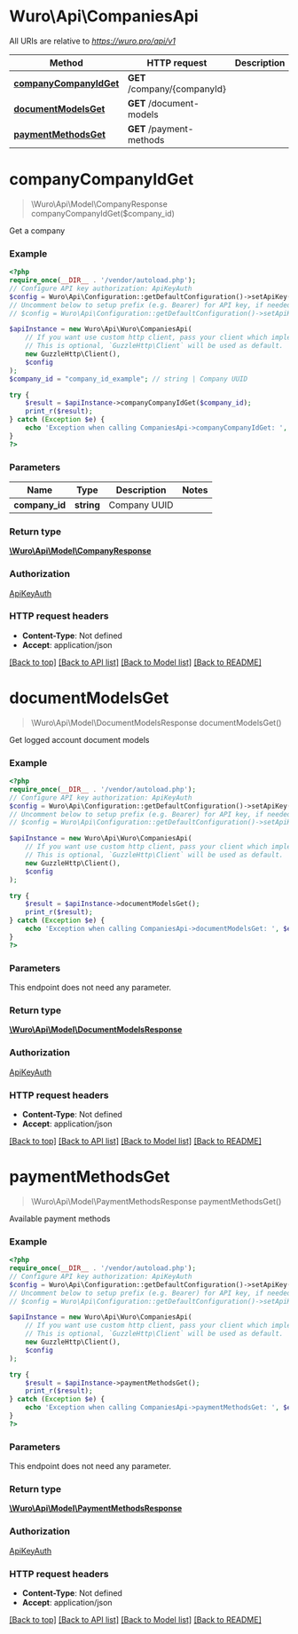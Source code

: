 # Wuro\Api\CompaniesApi

All URIs are relative to *https://wuro.pro/api/v1*

Method | HTTP request | Description
------------- | ------------- | -------------
[**companyCompanyIdGet**](CompaniesApi.md#companycompanyidget) | **GET** /company/{companyId} | 
[**documentModelsGet**](CompaniesApi.md#documentmodelsget) | **GET** /document-models | 
[**paymentMethodsGet**](CompaniesApi.md#paymentmethodsget) | **GET** /payment-methods | 

# **companyCompanyIdGet**
> \Wuro\Api\Model\CompanyResponse companyCompanyIdGet($company_id)



Get a company

### Example
```php
<?php
require_once(__DIR__ . '/vendor/autoload.php');
// Configure API key authorization: ApiKeyAuth
$config = Wuro\Api\Configuration::getDefaultConfiguration()->setApiKey('Authorization', 'YOUR_API_KEY');
// Uncomment below to setup prefix (e.g. Bearer) for API key, if needed
// $config = Wuro\Api\Configuration::getDefaultConfiguration()->setApiKeyPrefix('Authorization', 'Bearer');

$apiInstance = new Wuro\Api\Wuro\CompaniesApi(
    // If you want use custom http client, pass your client which implements `GuzzleHttp\ClientInterface`.
    // This is optional, `GuzzleHttp\Client` will be used as default.
    new GuzzleHttp\Client(),
    $config
);
$company_id = "company_id_example"; // string | Company UUID

try {
    $result = $apiInstance->companyCompanyIdGet($company_id);
    print_r($result);
} catch (Exception $e) {
    echo 'Exception when calling CompaniesApi->companyCompanyIdGet: ', $e->getMessage(), PHP_EOL;
}
?>
```

### Parameters

Name | Type | Description  | Notes
------------- | ------------- | ------------- | -------------
 **company_id** | **string**| Company UUID |

### Return type

[**\Wuro\Api\Model\CompanyResponse**](../Model/CompanyResponse.md)

### Authorization

[ApiKeyAuth](../../README.md#ApiKeyAuth)

### HTTP request headers

 - **Content-Type**: Not defined
 - **Accept**: application/json

[[Back to top]](#) [[Back to API list]](../../README.md#documentation-for-api-endpoints) [[Back to Model list]](../../README.md#documentation-for-models) [[Back to README]](../../README.md)

# **documentModelsGet**
> \Wuro\Api\Model\DocumentModelsResponse documentModelsGet()



Get logged account document models

### Example
```php
<?php
require_once(__DIR__ . '/vendor/autoload.php');
// Configure API key authorization: ApiKeyAuth
$config = Wuro\Api\Configuration::getDefaultConfiguration()->setApiKey('Authorization', 'YOUR_API_KEY');
// Uncomment below to setup prefix (e.g. Bearer) for API key, if needed
// $config = Wuro\Api\Configuration::getDefaultConfiguration()->setApiKeyPrefix('Authorization', 'Bearer');

$apiInstance = new Wuro\Api\Wuro\CompaniesApi(
    // If you want use custom http client, pass your client which implements `GuzzleHttp\ClientInterface`.
    // This is optional, `GuzzleHttp\Client` will be used as default.
    new GuzzleHttp\Client(),
    $config
);

try {
    $result = $apiInstance->documentModelsGet();
    print_r($result);
} catch (Exception $e) {
    echo 'Exception when calling CompaniesApi->documentModelsGet: ', $e->getMessage(), PHP_EOL;
}
?>
```

### Parameters
This endpoint does not need any parameter.

### Return type

[**\Wuro\Api\Model\DocumentModelsResponse**](../Model/DocumentModelsResponse.md)

### Authorization

[ApiKeyAuth](../../README.md#ApiKeyAuth)

### HTTP request headers

 - **Content-Type**: Not defined
 - **Accept**: application/json

[[Back to top]](#) [[Back to API list]](../../README.md#documentation-for-api-endpoints) [[Back to Model list]](../../README.md#documentation-for-models) [[Back to README]](../../README.md)

# **paymentMethodsGet**
> \Wuro\Api\Model\PaymentMethodsResponse paymentMethodsGet()



Available payment methods

### Example
```php
<?php
require_once(__DIR__ . '/vendor/autoload.php');
// Configure API key authorization: ApiKeyAuth
$config = Wuro\Api\Configuration::getDefaultConfiguration()->setApiKey('Authorization', 'YOUR_API_KEY');
// Uncomment below to setup prefix (e.g. Bearer) for API key, if needed
// $config = Wuro\Api\Configuration::getDefaultConfiguration()->setApiKeyPrefix('Authorization', 'Bearer');

$apiInstance = new Wuro\Api\Wuro\CompaniesApi(
    // If you want use custom http client, pass your client which implements `GuzzleHttp\ClientInterface`.
    // This is optional, `GuzzleHttp\Client` will be used as default.
    new GuzzleHttp\Client(),
    $config
);

try {
    $result = $apiInstance->paymentMethodsGet();
    print_r($result);
} catch (Exception $e) {
    echo 'Exception when calling CompaniesApi->paymentMethodsGet: ', $e->getMessage(), PHP_EOL;
}
?>
```

### Parameters
This endpoint does not need any parameter.

### Return type

[**\Wuro\Api\Model\PaymentMethodsResponse**](../Model/PaymentMethodsResponse.md)

### Authorization

[ApiKeyAuth](../../README.md#ApiKeyAuth)

### HTTP request headers

 - **Content-Type**: Not defined
 - **Accept**: application/json

[[Back to top]](#) [[Back to API list]](../../README.md#documentation-for-api-endpoints) [[Back to Model list]](../../README.md#documentation-for-models) [[Back to README]](../../README.md)

